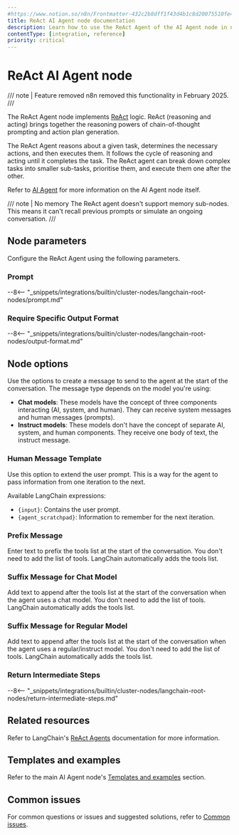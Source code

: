 ```yaml
---
#https://www.notion.so/n8n/Frontmatter-432c2b8dff1f43d4b1c8d20075510fe4
title: ReAct AI Agent node documentation
description: Learn how to use the ReAct Agent of the AI Agent node in n8n. Follow technical documentation to integrate the ReAct Agent into your workflows.
contentType: [integration, reference]
priority: critical
---
```


# ReAct AI Agent node

/// note | Feature removed
n8n removed this functionality in February 2025.
///

The ReAct Agent node implements [ReAct](https://react-lm.github.io/) logic. ReAct (reasoning and acting) brings together the reasoning powers of chain-of-thought prompting and action plan generation.

The ReAct Agent reasons about a given task, determines the necessary actions, and then executes them. It follows the cycle of reasoning and acting until it completes the task. The ReAct agent can break down complex tasks into smaller sub-tasks, prioritise them, and execute them one after the other.

Refer to [AI Agent](/integrations/builtin/cluster-nodes/root-nodes/n8n-nodes-langchain.agent/index.md) for more information on the AI Agent node itself.

/// note | No memory
The ReAct agent doesn't support memory sub-nodes. This means it can't recall previous prompts or simulate an ongoing conversation.
///

## Node parameters

Configure the ReAct Agent using the following parameters.

### Prompt

--8<-- "_snippets/integrations/builtin/cluster-nodes/langchain-root-nodes/prompt.md"

### Require Specific Output Format

--8<-- "_snippets/integrations/builtin/cluster-nodes/langchain-root-nodes/output-format.md"

## Node options

Use the options to create a message to send to the agent at the start of the conversation. The message type depends on the model you're using:

* **Chat models**: These models have the concept of three components interacting (AI, system, and human). They can receive system messages and human messages (prompts).
* **Instruct models**: These models don't have the concept of separate AI, system, and human components. They receive one body of text, the instruct message.

### Human Message Template

Use this option to extend the user prompt. This is a way for the agent to pass information from one iteration to the next.

Available LangChain expressions:

* `{input}`: Contains the user prompt.
* `{agent_scratchpad}`: Information to remember for the next iteration.

### Prefix Message

Enter text to prefix the tools list at the start of the conversation. You don't need to add the list of tools. LangChain automatically adds the tools list.

### Suffix Message for Chat Model

Add text to append after the tools list at the start of the conversation when the agent uses a chat model. You don't need to add the list of tools. LangChain automatically adds the tools list.

### Suffix Message for Regular Model

Add text to append after the tools list at the start of the conversation when the agent uses a regular/instruct model. You don't need to add the list of tools. LangChain automatically adds the tools list.

### Return Intermediate Steps

--8<-- "_snippets/integrations/builtin/cluster-nodes/langchain-root-nodes/return-intermediate-steps.md"

## Related resources

Refer to LangChain's [ReAct Agents](https://js.langchain.com/docs/concepts/agents/) documentation for more information.

## Templates and examples

Refer to the main AI Agent node's [Templates and examples](/integrations/builtin/cluster-nodes/root-nodes/n8n-nodes-langchain.agent/index.md#templates-and-examples) section.

## Common issues

For common questions or issues and suggested solutions, refer to [Common issues](/integrations/builtin/cluster-nodes/root-nodes/n8n-nodes-langchain.agent/common-issues.md).


